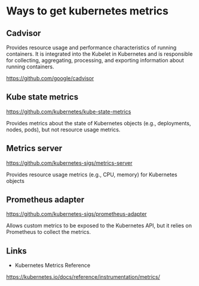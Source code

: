 # Ways to get kubernetes metrics

## Cadvisor

Provides resource usage and performance characteristics of running containers. It is integrated into the Kubelet in Kubernetes and is responsible for collecting, aggregating, processing, and exporting information about running containers.

<https://github.com/google/cadvisor>

## Kube state metrics

<https://github.com/kubernetes/kube-state-metrics>

Provides metrics about the state of Kubernetes objects (e.g., deployments, nodes, pods), but not resource usage metrics.

## Metrics server

<https://github.com/kubernetes-sigs/metrics-server>

Provides resource usage metrics (e.g., CPU, memory) for Kubernetes objects

## Prometheus adapter

<https://github.com/kubernetes-sigs/prometheus-adapter>

Allows custom metrics to be exposed to the Kubernetes API, but it relies on Prometheus to collect the metrics.

## Links

- Kubernetes Metrics Reference

<https://kubernetes.io/docs/reference/instrumentation/metrics/>
